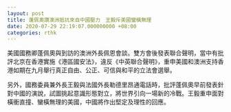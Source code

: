 ```yaml
---
layout: post
title: 蓬佩奧讚澳洲抵抗來自中國壓力　王毅斥美國蠻橫無理
date: 2020-07-29 22:19:07.000000000 +08:00
categories: rthk
---
```


美國國務卿蓬佩奧與到訪的澳洲外長佩恩會談。雙方會後發表聯合聲明，當中有批評北京在香港實施《港區國安法》，違反《中英聯合聲明》，重申美國和澳洲支持香港如期在九月舉行真正自由、公正、可信與和平的立法會選舉。

另外，國務委員兼外長王毅與法國外長勒德里昂通電話時，批評蓬佩奧早前發表針對中國的演說，試圖挑起意識形態對立，將世界引向一場新的冷戰。王毅重申面對橫衝直撞、蠻橫無理的美國，中國將作出堅定及理性的回應。
